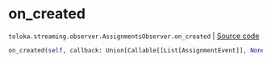 # on_created
`toloka.streaming.observer.AssignmentsObserver.on_created` | [Source code](https://github.com/Toloka/toloka-kit/blob/v1.1.3/src/streaming/observer.py#L383)

```python
on_created(self, callback: Union[Callable[[List[AssignmentEvent]], None], Callable[[List[AssignmentEvent]], Awaitable[None]]])
```

